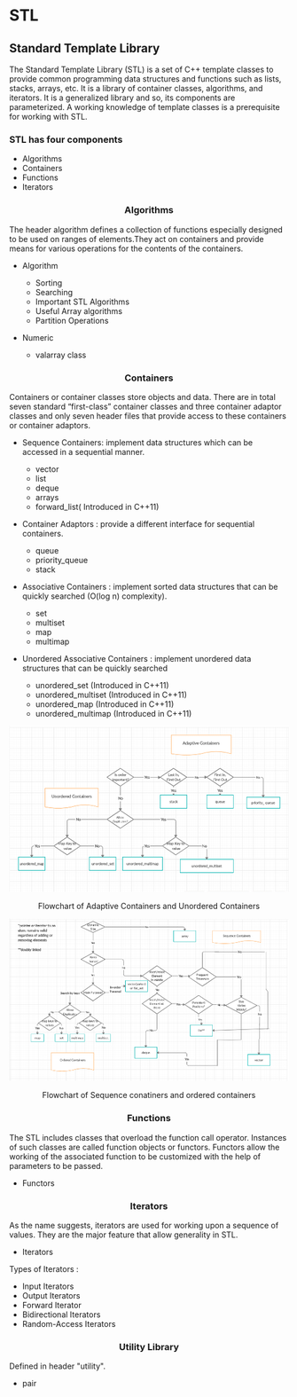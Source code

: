 # STL
## Standard Template Library

The Standard Template Library (STL) is a set of C++ template classes to provide common programming data structures and functions such as lists, stacks, arrays, etc. It is a library of container classes, algorithms, and iterators. It is a generalized library and so, its components are parameterized. A working knowledge of template classes is a prerequisite for working with STL.

### STL has four components

* Algorithms
* Containers
* Functions
* Iterators


<h3 align="center">Algorithms</h3>

The header algorithm defines a collection of functions especially designed to be used on ranges of elements.They act on containers and provide means for various operations for the contents of the containers.

* Algorithm
   * Sorting
   * Searching
   * Important STL Algorithms
   * Useful Array algorithms
   * Partition Operations
   
* Numeric
   * valarray class
  
  
<h3 align="center">Containers</h3>


Containers or container classes store objects and data. There are in total seven standard “first-class” container classes and three container adaptor classes and only seven header files that provide access to these containers or container adaptors.

* Sequence Containers: implement data structures which can be accessed in a sequential manner.
  * vector
  * list
  * deque
  * arrays
  * forward_list( Introduced in C++11)
  
* Container Adaptors : provide a different interface for sequential containers.
  * queue
  * priority_queue
  * stack
  
* Associative Containers : implement sorted data structures that can be quickly searched (O(log n) complexity).
  * set
  * multiset
  * map
  * multimap
  
* Unordered Associative Containers : implement unordered data structures that can be quickly searched
  * unordered_set (Introduced in C++11)
  * unordered_multiset (Introduced in C++11)
  * unordered_map (Introduced in C++11)
  * unordered_multimap (Introduced in C++11)

![](https://github.com/CormacKrum/STL/blob/master/ss1.png)
<p align="center">Flowchart of Adaptive Containers and Unordered Containers</p>

![](https://github.com/CormacKrum/STL/blob/master/ss2.png)
<p align="center">Flowchart of Sequence conatiners and ordered containers</p>

<h3 align="center">Functions</h3>

The STL includes classes that overload the function call operator. Instances of such classes are called function objects or functors. Functors allow the working of the associated function to be customized with the help of parameters to be passed.

  * Functors

<h3 align="center">Iterators</h3>

As the name suggests, iterators are used for working upon a sequence of values. They are the major feature that allow generality in STL.

  * Iterators
  
  Types of Iterators :

   * Input Iterators
   * Output Iterators
   * Forward Iterator
   * Bidirectional Iterators
   * Random-Access Iterators
  
<h3 align="center">Utility Library</h3>

Defined in header "utility".

  * pair
